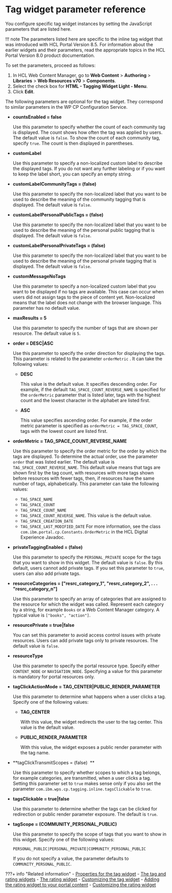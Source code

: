 # Tag widget parameter reference

You configure specific tag widget instances by setting the JavaScript parameters that are listed here.

!!! note
    The parameters listed here are specific to the inline tag widget that was introduced with HCL Portal Version 8.5. For information about the earlier widgets and their parameters, read the appropriate topics in the HCL Portal Version 8.0 product documentation.

To set the parameters, proceed as follows:

1.  In HCL Web Content Manager, go to **Web Content** \> **Authoring** \> **Libraries** \> **Web Resources v70** \> **Components**.
2.  Select the check box for **HTML - Tagging Widget Light - Menu**.
3.  Click **Edit**.

The following parameters are optional for the tag widget. They correspond to similar parameters in the WP CP Configuration Service.

-   **countsEnabled = false**

    Use this parameter to specify whether the count of each community tag is displayed. The count shows how often the tag was applied by users. The default value is `false`. To show the count of each community tag, specify `true`. The count is then displayed in parentheses.

-   **customLabel**

    Use this parameter to specify a non-localized custom label to describe the displayed tags. If you do not want any further labeling or if you want to keep the label short, you can specify an empty string.

-   **customLabelCommunityTags = \(false\)**

    Use this parameter to specify the non-localized label that you want to be used to describe the meaning of the community tagging that is displayed. The default value is `false`.

-   **customLabelPersonalPublicTags = \(false\)**

    Use this parameter to specify the non-localized label that you want to be used to describe the meaning of the personal public tagging that is displayed. The default value is `false`.

-   **customLabelPersonalPrivateTags = \(false\)**

    Use this parameter to specify the non-localized label that you want to be used to describe the meaning of the personal private tagging that is displayed. The default value is `false`.

-   **customMessageNoTags**

    Use this parameter to specify a non-localized custom label that you want to be displayed if no tags are available. This case can occur when users did not assign tags to the piece of content yet. Non-localized means that the label does not change with the browser language. This parameter has no default value.

-   **maxResults = 5**

    Use this parameter to specify the number of tags that are shown per resource. The default value is `5`.

-   **order = DESC\|ASC**

    Use this parameter to specify the order direction for displaying the tags. This parameter is related to the parameter `orderMetric` . It can take the following values:

    -   **DESC**

        This value is the default value. It specifies descending order. For example, if the default `TAG_SPACE_COUNT_REVERSE_NAME` is specified for the `orderMetric` parameter that is listed later, tags with the highest count and the lowest character in the alphabet are listed first.

    -   **ASC**

        This value specifies ascending order. For example, if the order metric parameter is specified as `orderMetric = TAG_SPACE_COUNT`, tags with the lowest count are listed first.

-   **orderMetric = TAG\_SPACE\_COUNT\_REVERSE\_NAME**

    Use this parameter to specify the order metric for the order by which the tags are displayed. To determine the actual order, use the parameter `order` that was listed earlier. The default value is `TAG_SPACE_COUNT_REVERSE_NAME`. This default value means that tags are shown first by the tag count, with resources with more tags shown before resources with fewer tags, then, if resources have the same number of tags, alphabetically. This parameter can take the following values:

    -   `TAG_SPACE_NAME`
    -   `TAG_SPACE_COUNT`
    -   `TAG_SPACE_COUNT_NAME`
    -   `TAG_SPACE_COUNT_REVERSE_NAME`. This value is the default value.
    -   `TAG_SPACE_CREATION_DATE`
    -   `TAG_SPACE_LAST_MODIFIED_DATE`
    For more information, see the class `com.ibm.portal.cp.Constants.OrderMetric` in the HCL Digital Experience Javadoc.

-   **privateTaggingEnabled = \(false\)**

    Use this parameter to specify the `PERSONAL_PRIVATE` scope for the tags that you want to show in this widget. The default value is `false`. By this default, users cannot add private tags. If you set this parameter to `true`, users can also add private tags.

-   **resourceCategories = \["resrc\_category\_1", "resrc\_category\_2", . . . "resrc\_category\_n"\]**

    Use this parameter to specify an array of categories that are assigned to the resource for which the widget was called. Represent each category by a string, for example `Books` or a Web Content Manager category. A typical value is `["books", "action"]`.

-   **resourcePrivate = true\|false**

    You can set this parameter to avoid access control issues with private resources. Users can add private tags only to private resources. The default value is `false`.

-   **resourceType**

    Use this parameter to specify the portal resource type. Specify either `CONTENT_NODE` or `NAVIGATION_NODE`. Specifying a value for this parameter is mandatory for portal resources only.

-   **tagClickActionMode = TAG\_CENTER\|PUBLIC\_RENDER\_PARAMETER**

    Use this parameter to determine what happens when a user clicks a tag. Specify one of the following values:

    -   **TAG\_CENTER**

        With this value, the widget redirects the user to the tag center. This value is the default value.

    -   **PUBLIC\_RENDER\_PARAMETER**

        With this value, the widget exposes a public render parameter with the tag name.

-   **tagClickTransmitScopes = \(false\)  **

    Use this parameter to specify whether scopes to which a tag belongs, for example categories, are transmitted, when a user clicks a tag. Setting this parameter set to `true` makes sense only if you also set the parameter `com.ibm.wps.cp.tagging.inline.tagsClickable` to `true`.

-   **tagsClickable = true\|false**

    Use this parameter to determine whether the tags can be clicked for redirection or public render parameter exposure. The default is `true`.

-   **tagScope = \(COMMUNITY\_PERSONAL\_PUBLIC\)**

    Use this parameter to specify the scope of tags that you want to show in this widget. Specify one of the following values:

    ```
    PERSONAL_PUBLIC|PERSONAL_PRIVATE|COMMUNITY_PERSONAL_PUBLIC
    ```

    If you do not specify a value, the parameter defaults to `COMMUNITY_PERSONAL_PUBLIC`.



???+ info "Related information"
    - [Properties for the tag widget](../../../../deployment/manage/config_portal_behavior/service_config_properties/portal_svc_cfg/cp_cfg_svc/srvcfg_cpcfg4tr_dlgtag_altui.md)
    - [The tag and rating widgets](../../tagging_rating_ui/tagging_rating_widget/index.md)
    - [The rating widget](../../tagging_rating_ui/tagging_rating_widget/rating_widget/index.md)
    - [Customizing the tag widget](../../tagging_rating_ui/tagging_rating_widget/tag_widget/tag_rate_cust_inltag_lite.md)
    - [Adding the rating widget to your portal content](../../tagging_rating_ui/tagging_rating_widget/tag_widget/tag_rate_add_inltag_lite.md)
    - [Customizing the rating widget](../../tagging_rating_ui/tagging_rating_widget/rating_widget/)

